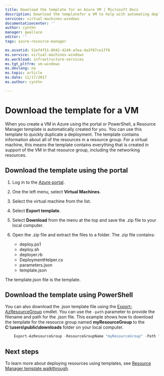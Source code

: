 ```yaml
---
title: Download the template for an Azure VM | Microsoft Docs
description: Download the templatefor a VM to help with automating deployments in the Resource Manager deployment model
services: virtual-machines-windows
documentationcenter: ''
author: cynthn
manager: gwallace
editor: ''
tags: azure-resource-manager

ms.assetid: 51ef4f51-0942-4249-afea-4a3f87ce1ff8
ms.service: virtual-machines-windows
ms.workload: infrastructure-services
ms.tgt_pltfrm: vm-windows
ms.devlang: na
ms.topic: article
ms.date: 11/17/2017
ms.author: cynthn

---
```

# Download the template for a VM
When you create a VM in Azure using the portal or PowerShell, a Resource Manager template is automatically created for you. You can use this template to quickly duplicate a deployment. The template contains information about all of the resources in a resource group. For a virtual machine, this means the template contains everything that is created in support of the VM in that resource group, including the networking resources.

## Download the template using the portal
1. Log in to the [Azure portal](https://portal.azure.com/).
2. One the left menu, select **Virtual Machines**.
3. Select the virtual machine from the list.
4. Select **Export template**.
5. Select **Download** from the menu at the top and save the .zip file to your local computer.
6. Open the .zip file and extract the files to a folder. The .zip file contains:
   
   * deploy.ps1
   * deploy.sh 
   * deployer.rb
   * DeploymentHelper.cs
   * parameters.json
   * template.json

The template.json file is the template.

## Download the template using PowerShell
You can also download the .json template file using the [Export-AzResourceGroup](https://docs.microsoft.com/powershell/module/az.resources/export-azresourcegroup) cmdlet. You can use the `-path` parameter to provide the filename and path for the .json file. This example shows how to download the template for the resource group named **myResourceGroup** to the **C:\users\public\downloads** folder on your local computer.

```powershell
    Export-AzResourceGroup -ResourceGroupName "myResourceGroup" -Path "C:\users\public\downloads"
```

## Next steps
To learn more about deploying resources using templates, see [Resource Manager template walkthrough](../../azure-resource-manager/resource-manager-template-walkthrough.md).


